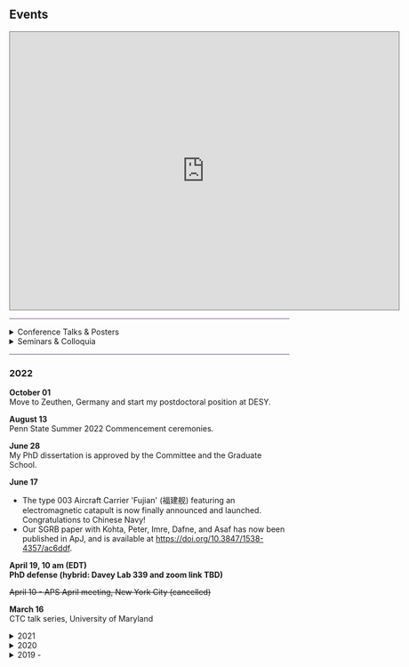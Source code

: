 ## Events
<iframe src="https://calendar.google.com/calendar/embed?height=500&wkst=2&bgcolor=%23ffffff&ctz=Europe%2FBerlin&src=NjdjN2Y3MDRjYzRkMzA2M2RmN2E3MGU4ZTM1YmI2ZGUzMDM4M2Q1MGZkYWE5NmFiNjA4ZWI3YWNiZmEwOWU1MUBncm91cC5jYWxlbmRhci5nb29nbGUuY29t&color=%23F4511E" style="border:solid 1px #777" width="700" height="500" frameborder="0" scrolling="no"></iframe>

<hr style="height:2px;border-width:0;color:gray;background-color:#B3A1BF">
<details><summary> Conference Talks & Posters</summary>
  <ul>
 <li> 07/2021 - contributed talk, European Physical Society Conference on High Energy Physics (EPS-HEP)</li>
 <li> 04/2021 - contributed talk, APS April Meeting (virtual)</li>
  <li>08/2020 - contributed taik, Time-Domain High-Energy Messenger Astrophysics Workshop, University of Kyoto, Japan</li> 
   <li>07/2019 - (poster)36th International Cosmic Ray Conference (ICRC), Madison, WI</li>
  <li>06/2019 - contributed talk, IGC@25: Multimessenger Universe Workshop, State College, PA</li>
   <li>01/2018 - contributed talk, APS April meeting, Columbus, OH</li>
   </ul>
</details>

 <details><summary> Seminars & Colloquia</summary>
  <ul> 
   <li> 03/2021 - CTC talk series, University of Maryland </li>
   <li> 12/2021 - HEP seminar, Columbia University [<a href="https://yuan-cc.github.io/files/columbia_slides.pdf">Slides</a>]</li>
   <li> 11/2021 - talk, THAT seminar, DESY (virtual)</li>
   <li> 10/2021 - talk, astronomy colloquium, UNLV (virtual)</li>
   <li>10/2020 - CCAPP AstroParticle Lunch, OSU (virtual) </li>
   <li>10/2020 - astronomical seminar, Tohoku University, Japan (virtual)</li> 
   <li>09/2020 - lunch talk, Dept. of Astronomy & Astrophysics, Penn State </li>
   <li>08/2015 - lunch talk, Dept. of Astronomy & Astrophysics, Penn State</li>
  </ul>
</details>  
   
<hr style="height:2px;border-width:0;color:gray;background-color:#B3A1BF">


### 2022
**October 01**<br />
Move to Zeuthen, Germany and start my postdoctoral position at DESY.

**August 13**<br />
Penn State Summer 2022 Commencement ceremonies. 

**June 28**<br />
My PhD dissertation is approved by the Committee and the Graduate School.

**June 17**
* The type 003 Aircraft Carrier 'Fujian' (福建舰) featuring an electromagnetic catapult is now finally announced and launched. Congratulations to Chinese Navy! 
* Our SGRB paper with Kohta, Peter, Imre, Dafne, and Asaf has now been published in ApJ, and is available at https://doi.org/10.3847/1538-4357/ac6ddf.

**April 19, 10 am (EDT) <br />
PhD defense (hybrid: Davey Lab 339 and zoom link TBD)**

~~April 10 - APS April meeting, New York City (cancelled)~~

**March 16** <br />
CTC talk series, University of Maryland

<details><summary>2021</summary>
 <ul>
<li> 12/2021 - HEP seminar, Columbia University [<a href="https://yuan-cc.github.io/files/columbia_slides.pdf">Slides</a>]</li>
<li> 11/2021 - talk, THAT seminar, DESY (virtual)</li>
<li> 10/2021 - talk, astronomy colloquium, UNLV (virtual)</li>
<li> 07/2021 - contributed talk, European Physical Society Conference on High Energy Physics (EPS-HEP)</li>
<li> 04/2021 - contributed talk, APS April Meeting (virtual)</li>
   </ul>
</details>

<details><summary>2020</summary>
  <ul>
   <li>10/2020 - CCAPP AstroParticle Lunch, OSU (virtual) </li>
   <li>10/2020 - astronomical seminar, Tohoku University, Japan (virtual)</li> 
   <li>09/2020 - lunch talk, Dept. of Astronomy & Astrophysics, Penn State </li>
   <li>08/2020 - contributed taik, Time-Domain High-Energy Messenger Astrophysics Workshop, University of Kyoto, Japan</li>
   </ul>
</details>

<details><summary>2019 - </summary>
 <ul>
<li>07/2019 - (poster)36th International Cosmic Ray Conference (ICRC), Madison, WI</li>
<li>06/2019 - contributed talk, IGC@25: Multimessenger Universe Workshop, State College, PA</li>
<li>04/2018 - passed the Doctoral Comprehensive Exam </li>
<li>01/2018 - contributed talk, APS April meeting, Columbus, OH</li>
<li>10/2016 - passed the candidancy exam </li>
<li>06/2016 - obtained B.Sc. of Astronomy from Nanjing University</li>
<li>08/2015 - lunch talk, Dept. of Astronomy & Astrophysics, Penn State</li>
<li>07/2015 - REU internship, host institute: Dept. of Astronomy & Astrophysics, Penn State</li>

  </ul>
</details>
